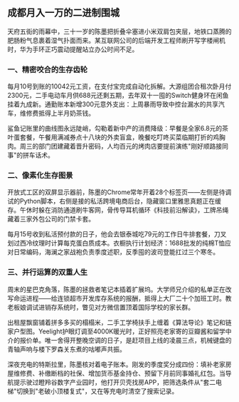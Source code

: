 ## 成都月入一万的二进制围城
 
 天府五街的雨幕中，三十一岁的陈墨把折叠伞塞进小米双肩包夹层，地铁口蒸腾的肥肠粉气息裹着湿气扑面而来。某互联网公司的后端开发工程师刷开写字楼闸机时，华为手环正巧震动提醒站立办公时间不足。
 
### 一、精密咬合的生存齿轮
 每月10号到账的10042元工资，在支付宝完成自动化拆解。大源组团合租次卧月付2300元，二手电动车月供688元还剩五期，去年双十一囤的Switch健身环在闲鱼挂着九成新。通勤账本新增300元意外支出：上周暴雨导致中控台漏水的共享汽车，维修费抵得上半月奶茶钱。
 
 鲨鱼记账里的曲线图永远陡峭，勾勒着新中产的消费降级：早餐是全家6.8元的茶叶蛋套餐，午餐用满减券点十八块的外卖盲盒，晚餐吃叮咚买菜临期打折的鸡胸肉。周三的部门团建藏着晋升密码，人均百元的烤肉店要提前演练"刚好顺路接同事"的拼车话术。
 
### 二、像素化生存图景
 开放式工区的双屏显示器前，陈墨的Chrome常年开着28个标签页——左侧是待调试的Python脚本，右侧是接的私活跨境电商后台，隐藏窗口里雅思真题正在缓存。午休时躲在消防通道刷牛客网，骨传导耳机循环《科技前沿解读》，工牌吊绳藏着三家外包公司的门禁卡套。
 
 每月15号收到私活预付款的日子，他会去银泰城吃79元的工作日牛排套餐，刀叉划过西冷纹理时计算每克蛋白质成本。衣橱执行计划经济：1688批发的纯棉T恤应对日常编码，海澜之家战袍负责季度述职，反季囤的波司登能扛过三个寒冬。
 
### 三、并行运算的双重人生
 周末的星巴克角落，陈墨的拯救者笔记本插着扩展坞。大学师兄介绍的私单正在改写命运进程——给连锁超市开发库存系统的报酬，抵得上大厂二十个加班工时。教老板娘调试进销存系统时，瞥见对方微信置顶着国际学校的家长群。
 
 出租屋飘窗铺着拼多多买的榻榻米，二手工学椅扶手上缠着《算法导论》笔记和链家户型图。Yeelight护眼灯调至4000K暖光时，正好照亮老家寄的豆瓣酱和留学中介的报价单。唯一舍得开整晚空调的日子，是赶项目上线的凌晨三点，机械键盘的青轴声响与楼下罗森关东煮的咕嘟声共振。
 
 深夜充电的特斯拉里，陈墨核对着电子账本。刚发的季度奖分成四份：填补老家房屋维修费、补缴断档的社保、增加货币基金持仓、预留下月前同事婚礼红包。当导航提示驶过瞪羚谷数字产业园时，他打开贝壳找房APP，把筛选条件从"套二电梯"切换到"老破小顶楼复式"，又在等充电时清空了搜索记录。